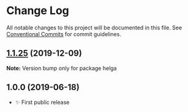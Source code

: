 # Change Log

All notable changes to this project will be documented in this file.
See [Conventional Commits](https://conventionalcommits.org) for commit guidelines.

## [1.1.25](https://gitlab.com/codsen/codsen/compare/helga@1.1.24...helga@1.1.25) (2019-12-09)

**Note:** Version bump only for package helga





## 1.0.0 (2019-06-18)

- ✨ First public release

